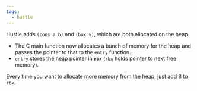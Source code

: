 ```yaml
---
tags:
  - hustle
---
```

Hustle adds `(cons a b)` and `(box v)`, which are both allocated on the heap.

- The C main function now allocates a bunch of memory for the heap and passes the pointer to that to the `entry` function.
- `entry` stores the heap pointer in **`rbx`** (`rbx` holds pointer to next free memory).

Every time you want to allocate more memory from the heap, just add 8 to `rbx`.